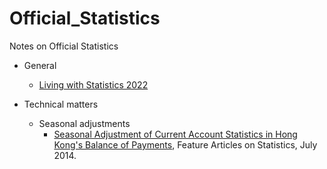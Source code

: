 # Official_Statistics
Notes on Official Statistics

* General
  * [Living with Statistics 2022](https://nbviewer.org/github/stevenkhwun/Official_Statistics/blob/main/CSD_Publications/General/B8XX00252022XXXXE0100.pdf)

* Technical matters
  * Seasonal adjustments
    * [Seasonal Adjustment of Current Account Statistics in Hong Kong's Balance of Payments](https://www.censtatd.gov.hk/en/data/stat_report/product/FA100271/att/B71407FB2014XXXXB0100.pdf), Feature Articles on Statistics, July 2014.